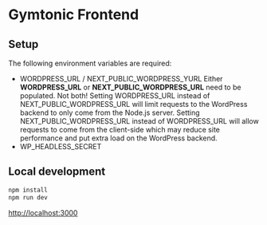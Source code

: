 # Gymtonic Frontend

## Setup

The following environment variables are required:

- WORDPRESS_URL / NEXT_PUBLIC_WORDPRESS_YURL
  Either **WORDPRESS_URL** or **NEXT_PUBLIC_WORDPRESS_URL** need to be populated. Not both!
  Setting WORDPRESS_URL instead of NEXT_PUBLIC_WORDPRESS_URL will limit requests to the WordPress backend to only come from the Node.js server.
  Setting NEXT_PUBLIC_WORDPRESS_URL instead of WORDPRESS_URL will allow requests to come from the client-side which may reduce site performance and put extra load on the WordPress backend.
- WP_HEADLESS_SECRET

## Local development

```bash
npm install
npm run dev
```

[http://localhost:3000]()
